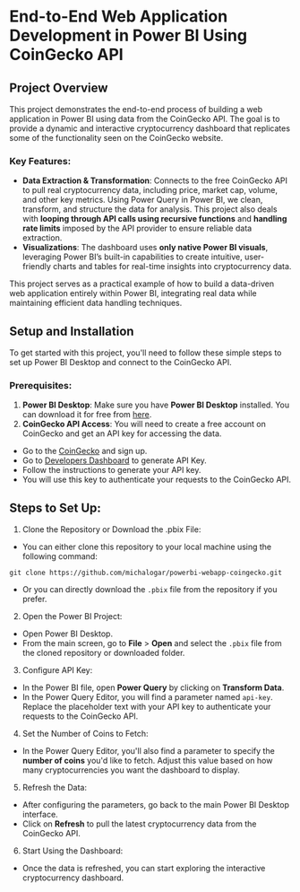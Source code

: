# End-to-End Web Application Development in Power BI Using CoinGecko API

## Project Overview
This project demonstrates the end-to-end process of building a web application in Power BI using data from the CoinGecko API. The goal is to provide a dynamic and interactive cryptocurrency dashboard that replicates some of the functionality seen on the CoinGecko website.

### Key Features:

  - **Data Extraction & Transformation**: Connects to the free CoinGecko API to pull real cryptocurrency data, including price, market cap, volume, and other key metrics. Using Power Query in Power BI, we clean, transform, and structure the data for analysis. This project also deals with **looping through API calls using recursive functions** and **handling rate limits** imposed by the API provider to ensure reliable data extraction.
  - **Visualizations**: The dashboard uses **only native Power BI visuals**, leveraging Power BI’s built-in capabilities to create intuitive, user-friendly charts and tables for real-time insights into cryptocurrency data.

This project serves as a practical example of how to build a data-driven web application entirely within Power BI, integrating real data while maintaining efficient data handling techniques.

## Setup and Installation
To get started with this project, you'll need to follow these simple steps to set up Power BI Desktop and connect to the CoinGecko API.

### Prerequisites:
1. **Power BI Desktop**: Make sure you have **Power BI Desktop** installed. You can download it for free from [here](https://www.microsoft.com/en-us/download/details.aspx?id=58494).
2. **CoinGecko API Access**: You will need to create a free account on CoinGecko and get an API key for accessing the data.
  - Go to the [CoinGecko](https://www.coingecko.com/) and sign up.
  - Go to [Developers Dashboard](https://www.coingecko.com/en/developers/dashboard) to generate API Key.
  - Follow the instructions to generate your API key.
  - You will use this key to authenticate your requests to the CoinGecko API.

## Steps to Set Up:
1. Clone the Repository or Download the .pbix File:
  - You can either clone this repository to your local machine using the following command:
  ```
  git clone https://github.com/michalogar/powerbi-webapp-coingecko.git
  ```
  - Or you can directly download the `.pbix` file from the repository if you prefer.
2. Open the Power BI Project:
  - Open Power BI Desktop.
  - From the main screen, go to **File** > **Open** and select the `.pbix` file from the cloned repository or downloaded folder.
3. Configure API Key:
  - In the Power BI file, open **Power Query** by clicking on **Transform Data**.
  - In the Power Query Editor, you will find a parameter named `api-key`. Replace the placeholder text with your API key to authenticate your requests to the CoinGecko API.
4. Set the Number of Coins to Fetch:
  - In the Power Query Editor, you'll also find a parameter to specify the **number of coins** you'd like to fetch. Adjust this value based on how many cryptocurrencies you want the dashboard to display.
5. Refresh the Data:
  - After configuring the parameters, go back to the main Power BI Desktop interface.
  - Click on **Refresh** to pull the latest cryptocurrency data from the CoinGecko API.
6. Start Using the Dashboard:
  - Once the data is refreshed, you can start exploring the interactive cryptocurrency dashboard.

